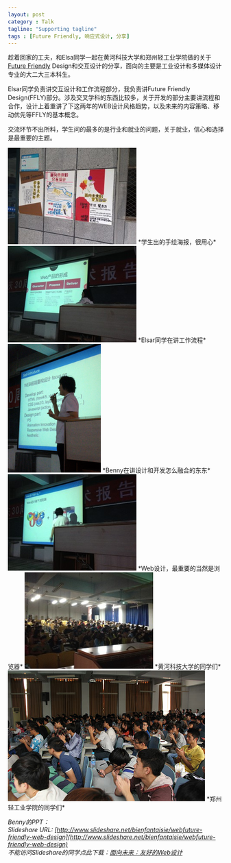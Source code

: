 ```yaml
---
layout: post
category : Talk
tagline: "Supporting tagline"
tags : [Future Friendly, 响应式设计, 分享]
---
```


趁着回家的工夫，和Elsa同学一起在黄河科技大学和郑州轻工业学院做的关于[Future Friendly](http://futurefriend.ly) Design和交互设计的分享，面向的主要是工业设计和多媒体设计专业的大二大三本科生。

Elsar同学负责讲交互设计和工作流程部分，我负责讲Future Friendly Design(FFLY)部分。涉及交叉学科的东西比较多，关于开发的部分主要讲流程和合作，设计上着重讲了下这两年的WEB设计风格趋势，以及未来的内容策略、移动优先等FFLY的基本概念。

交流环节不出所料，学生问的最多的是行业和就业的问题，关于就业，信心和选择是最重要的主题。

<img src="/images/zzshare1.jpg" style="_width:460px; max-width:100%" />
*学生出的手绘海报，很用心*

<img src="/images/zzshare2.jpg" style="_width:460px; max-width:100%" />
*Elsar同学在讲工作流程*

<img src="/images/zzshare3.png" style="_width:460px; max-width:100%" />
*Benny在讲设计和开发怎么融合的东东*

<img src="/images/zzshare4.jpg" style="_width:460px; max-width:100%" />
*Web设计，最重要的当然是浏览器*

<img src="/images/zzshare5.jpg" style="_width:460px; max-width:100%" />
*黄河科技大学的同学们*

<img src="/images/zzshare6.jpg" style="_width:460px; max-width:100%" />
*郑州轻工业学院的同学们*

*Benny的PPT：*  
*Slideshare URL: [http://www.slideshare.net/bienfantaisie/webfuture-friendly-web-design](http://www.slideshare.net/bienfantaisie/webfuture-friendly-web-design)*  
*不能访问Slideshare的同学点此下载：[面向未来：友好的Web设计](/images/FUTURE-FRIENDLY-WEB-DESIGN.pdf)*